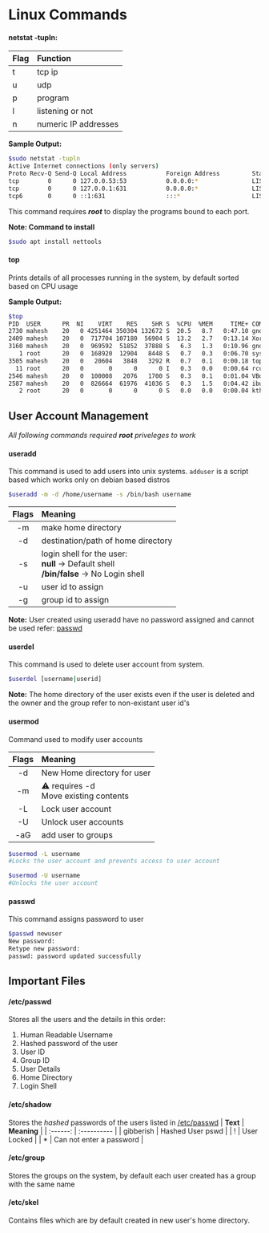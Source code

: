 # Linux Commands
#### netstat -tupln:
| **Flag**  |  **Function** |
| :--------- | :-------------- |
| t | tcp ip|
| u | udp |
| p | program |
| l | listening or not |
| n | numeric IP addresses |
   
**Sample Output:**
```bash
$sudo netstat -tupln
Active Internet connections (only servers)
Proto Recv-Q Send-Q Local Address           Foreign Address			State       PID/Program name    
tcp        0      0 127.0.0.53:53           0.0.0.0:*               LISTEN      548/systemd-resolve 
tcp        0      0 127.0.0.1:631           0.0.0.0:*               LISTEN      582/cupsd           
tcp6       0      0 ::1:631                 :::*                    LISTEN      582/cupsd 
```      
This command requires _**root**_ to display the programs bound to each port.
   
**Note: Command to install**
```bash
$sudo apt install nettools
```
#### top

Prints details of all processes running in the system, by default sorted based on CPU usage
   
**Sample Output:**
```bash
$top
PID  USER      PR  NI    VIRT    RES    SHR S  %CPU  %MEM     TIME+ COMMAND                                                                                                                              
2730 mahesh    20   0 4251464 350304 132672 S  20.5   8.7   0:47.10 gnome-shell                                                                                                                         
2409 mahesh    20   0  717704 107180  56904 S  13.2   2.7   0:13.14 Xorg                                                                                                                                 
3160 mahesh    20   0  969592  51852  37888 S   6.3   1.3   0:10.96 gnome-terminal-                                                                                                                      
   1 root      20   0  168920  12904   8448 S   0.7   0.3   0:06.70 systemd                                                                                                                              
3505 mahesh    20   0   20604   3848   3292 R   0.7   0.1   0:00.18 top                                                                                                                                 
  11 root      20   0       0      0      0 I   0.3   0.0   0:00.64 rcu_sched                                                                                                                            
2546 mahesh    20   0  100008   2076   1700 S   0.3   0.1   0:01.04 VBoxClient                                                                                                                          
2587 mahesh    20   0  826664  61976  41036 S   0.3   1.5   0:04.42 ibus-extension-                                                                                                                     
   2 root      20   0       0      0      0 S   0.0   0.0   0:00.04 kthreadd       
```
    
## User Account Management
 _All following commands required **root** priveleges to work_

#### useradd
This command is used to add users into unix systems. `adduser` is a script based which works only on debian based distros

```bash
$useradd -m -d /home/username -s /bin/bash username
```
| **Flags** | **Meaning** |
| :-------: | :---------- |
| -m | make home directory |
| -d | destination/path of home directory |
| -s | login shell for the user:<br>**null** &rarr; Default shell<br>**/bin/false** &rarr; No Login shell |
| -u | user id to assign | 
| -g | group id to assign |

**Note:**
User created using useradd have no password assigned and cannot be used refer: [passwd](#passwd)

#### userdel
This command is used to delete user account from system.

```bash
$userdel [username|userid]
```

**Note:**
The home directory of the user exists even if the user is deleted and the owner and the group refer to non-existant user id's

#### usermod
Command used to modify user accounts

| **Flags** | **Meaning** |
| :-------: | :---------- |
| -d | New Home directory for user |
| -m | :warning:  requires -d<br> Move existing contents |
| -L | Lock user account |
| -U | Unlock user accounts |
| -aG | add user to groups | 

```bash
$usermod -L username
#Locks the user account and prevents access to user account

$usermod -U username
#Unlocks the user account
```

#### passwd
  This command assigns password to user
  
  ```bash
  $passwd newuser
  New password: 
  Retype new password:  
  passwd: password updated successfully
  ``` 
   
## Important Files
#### /etc/passwd
Stores all the users and the details in this order:
1. Human Readable Username
2. Hashed password of the user
3. User ID
4. Group ID
5. User Details
6. Home Directory
7. Login Shell

#### /etc/shadow
Stores the _hashed_ passwords of the users listed in [/etc/passwd](#/etc/passwd)
| **Text** | **Meaning** |
| :------: | :---------- |
| gibberish | Hashed User pswd |
| ! | User Locked  |
| * | Can not enter a password |

#### /etc/group
Stores the groups on the system, by default each user created has a group with the same name

#### /etc/skel
Contains files which are by default created in new user's home directory.


 
